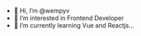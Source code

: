 - 👋 Hi, I’m @wempyv
- 👀 I’m interested in Frontend Developer
- 🌱 I’m currently learning Vue and Reactjs...

<!---
wempyv/wempyv is a ✨ special ✨ repository because its `README.md` (this file) appears on your GitHub profile.
You can click the Preview link to take a look at your changes.
--->
